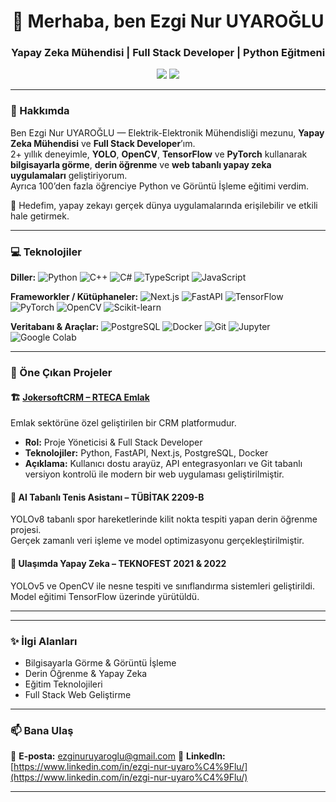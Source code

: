 <!-- PROFIL BAŞLANGICI -->
<h1 align="center">👋 Merhaba, ben Ezgi Nur UYAROĞLU</h1>
<h3 align="center">Yapay Zeka Mühendisi | Full Stack Developer | Python Eğitmeni</h3>

<p align="center">
  <a href="mailto:ezginuruyaroglu@gmail.com"><img src="https://img.shields.io/badge/Mail-EA4335?style=for-the-badge&logo=gmail&logoColor=white" /></a>
  <a href="https://www.linkedin.com/in/ezgi-nur-uyaro%C4%9Flu/"><img src="https://img.shields.io/badge/LinkedIn-0077B5?style=for-the-badge&logo=linkedin&logoColor=white" /></a>

---

### 🚀 Hakkımda

Ben Ezgi Nur UYAROĞLU — Elektrik-Elektronik Mühendisliği mezunu, **Yapay Zeka Mühendisi** ve **Full Stack Developer**’ım.  
2+ yıllık deneyimle, **YOLO**, **OpenCV**, **TensorFlow** ve **PyTorch** kullanarak **bilgisayarla görme**, **derin öğrenme** ve **web tabanlı yapay zeka uygulamaları** geliştiriyorum.  
Ayrıca 100’den fazla öğrenciye Python ve Görüntü İşleme eğitimi verdim.  

🎯 Hedefim, yapay zekayı gerçek dünya uygulamalarında erişilebilir ve etkili hale getirmek.  

---

### 💻 Teknolojiler

**Diller:**
![Python](https://img.shields.io/badge/-Python-000?logo=python)
![C++](https://img.shields.io/badge/-C++-000?logo=c%2b%2b)
![C#](https://img.shields.io/badge/-C%23-000?logo=c-sharp)
![TypeScript](https://img.shields.io/badge/-TypeScript-000?logo=typescript)
![JavaScript](https://img.shields.io/badge/-JavaScript-000?logo=javascript)

**Frameworkler / Kütüphaneler:**
![Next.js](https://img.shields.io/badge/-Next.js-000?logo=next.js)
![FastAPI](https://img.shields.io/badge/-FastAPI-000?logo=fastapi)
![TensorFlow](https://img.shields.io/badge/-TensorFlow-000?logo=tensorflow)
![PyTorch](https://img.shields.io/badge/-PyTorch-000?logo=pytorch)
![OpenCV](https://img.shields.io/badge/-OpenCV-000?logo=opencv)
![Scikit-learn](https://img.shields.io/badge/-Scikit--learn-000?logo=scikitlearn)

**Veritabanı & Araçlar:**
![PostgreSQL](https://img.shields.io/badge/-PostgreSQL-000?logo=postgresql)
![Docker](https://img.shields.io/badge/-Docker-000?logo=docker)
![Git](https://img.shields.io/badge/-Git-000?logo=git)
![Jupyter](https://img.shields.io/badge/-Jupyter-000?logo=jupyter)
![Google Colab](https://img.shields.io/badge/-Google%20Colab-000?logo=googlecolab)

---

### 🧠 Öne Çıkan Projeler

#### 🏗️ [JokersoftCRM – RTECA Emlak](https://jokersoftcrm.com/)
Emlak sektörüne özel geliştirilen bir CRM platformudur.  
- **Rol:** Proje Yöneticisi & Full Stack Developer  
- **Teknolojiler:** Python, FastAPI, Next.js, PostgreSQL, Docker  
- **Açıklama:** Kullanıcı dostu arayüz, API entegrasyonları ve Git tabanlı versiyon kontrolü ile modern bir web uygulaması geliştirilmiştir.

#### 🎾 AI Tabanlı Tenis Asistanı – TÜBİTAK 2209-B
YOLOv8 tabanlı spor hareketlerinde kilit nokta tespiti yapan derin öğrenme projesi.  
Gerçek zamanlı veri işleme ve model optimizasyonu gerçekleştirilmiştir.

#### 🚗 Ulaşımda Yapay Zeka – TEKNOFEST 2021 & 2022
YOLOv5 ve OpenCV ile nesne tespiti ve sınıflandırma sistemleri geliştirildi.  
Model eğitimi TensorFlow üzerinde yürütüldü.

---

---

### ✨ İlgi Alanları
- Bilgisayarla Görme & Görüntü İşleme  
- Derin Öğrenme & Yapay Zeka  
- Eğitim Teknolojileri  
- Full Stack Web Geliştirme  

---

### 📫 Bana Ulaş
📧 **E-posta:** ezginuruyaroglu@gmail.com 
💼 **LinkedIn:** [https://www.linkedin.com/in/ezgi-nur-uyaro%C4%9Flu/](https://www.linkedin.com/in/ezgi-nur-uyaro%C4%9Flu/)

---


